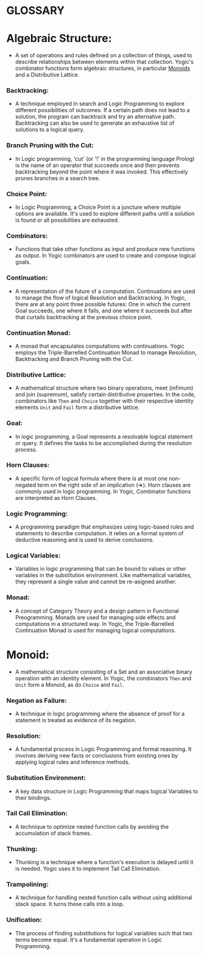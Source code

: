 # **GLOSSARY**

# **Algebraic Structure**:  
- A set of operations and rules defined on a collection of things, used to
describe relationships between elements within that collection. Yogic's
combinator functions form algebraic structures, in particular
[Monoids](Glossary.md#Monoid) and
a Distributive Lattice.

### **Backtracking**:  
- A technique employed in search and Logic Programming to explore different
possibilities of outcomes. If a certain path does not lead to a solution, the
program can backtrack and try an alternative path. Backtracking can also be
used to generate an exhaustive list of solutions to a logical query.

### **Branch Pruning with the Cut**:  
- In Logic programming, 'cut' (or '!' in the programming language Prolog) is the
name of an operator that succeeds once and then prevents backtracking beyond
the point where it was invoked. This effectively prunes branches in a search
tree.

### **Choice Point**:  
- In Logic Programming, a Choice Point is a juncture where multiple options
are available. It's used to explore different paths until a solution is found
or all possibilities are exhausted.

### **Combinators**:  
- Functions that take other functions as input and produce new functions as
output. In Yogic combinators are used to create and compose logical goals.

### **Continuation**:  
- A representation of the future of a computation. Continuations are used to
manage the flow of logical Resolution and Backtracking. In Yogic, there are at
any point three possible futures: One in which the current Goal succeeds, one
where it fails, and one where it succeeds but after that curtails
backtracking at the previous choice point.

### **Continuation Monad**:  
- A monad that encapsulates computations with continuations. Yogic employs the
Triple-Barrelled Continuation Monad to manage Resolution, Backtracking and
Branch Pruning with the Cut.

### **Distributive Lattice**:  
- A mathematical structure where two binary operations, meet (infimum) and join
(supremum), satisfy certain distributive properties. In the code, combinators
like `Then` and `Choice` together with their respective identity elements
`Unit` and `Fail` form a distributive lattice.

### **Goal**:  
- In logic programming, a Goal represents a resolvable logical statement or
query. It defines the tasks to be accomplished during the resolution process.

### **Horn Clauses**:  
- A specific form of logical formula where there is at most one non-negated term
on the right side of an implication (=>). Horn clauses are commonly used in
logic programming. In Yogic, Combinator functions are interpreted as Horn
Clauses.

### **Logic Programming**:  
- A programming paradigm that emphasizes using logic-based rules and statements
to describe computation. It relies on a formal system of deductive reasoning
and is used to derive conclusions.

### **Logical Variables**:  
- Variables in logic programming that can be bound to values or other variables
in the substitution environment. Like mathematical variables, they represent a
single value and cannot be re-asigned another.

### **Monad**:  
- A concept of Category Theory and a design pattern in Functional Preogramming.
Monads are used for managing side effects and computations in a structured
way. In Yogic, the Triple-Barrelled Continuation Monad is used for managing
logical computations.

# **Monoid**:  
- A mathematical structure consisting of a Set and an associative binary
operation with an identity element. In Yogic, the combinators `Then` and
`Unit` form a Monoid, as do `Choice` and `Fail`.

### **Negation as Failure**:  
- A technique in logic programming where the absence of proof for a statement is
treated as evidence of its negation.

### **Resolution**:  
- A fundamental process in Logic Programming and formal reasoning. It involves
deriving new facts or conclusions from existing ones by applying logical rules
and inference methods.

### **Substitution Environment**:  
- A key data structure in Logic Programming that maps logical Variables to their
bindings.

### **Tail Call Elimination**:  
- A technique to optimize nested function calls by avoiding the accumulation of
stack frames.

### **Thunking**:  
- Thunking is a technique where a function's execution is delayed until it is
needed. Yogic uses it to implement Tail Call Elimination.

### **Trampolining**:  
- A technique for handling nested function calls without using additional stack
space. It turns these calls into a loop.

### **Unification**:  
- The process of finding substitutions for logical variables such that two terms
become equal. It's a fundamental operation in Logic Programming.
